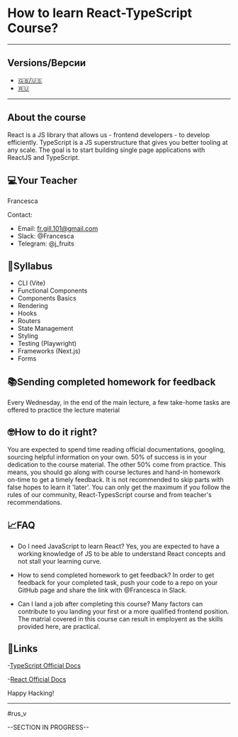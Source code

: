 # How to learn React-TypeScript Course?
-------------------
## Versions/Версии
- [🇬🇧/🇺🇸](#eng_v)
- [🇷🇺](#rus_v)
-------------------
## About the course
React is a JS library that allows us - frontend developers - to develop efficiently. TypeScript is a JS superstructure that gives you better tooling at any scale. The goal is to start building single page applications with ReactJS and TypeScript.

## 💻Your Teacher
Francesca

Contact:

  + Email:   fr.gill.101@gmail.com
  + Slack:   @Francesca
  + Telegram:   @j_fruits

## 📝Syllabus 
+ CLI (Vite)
+ Functional Components
+ Components Basics
+ Rendering
+ Hooks
+ Routers
+ State Management
+ Styling
+ Testing (Playwright)
+ Frameworks (Next.js)
+ Forms

## 📚Sending completed homework for feedback
Every Wednesday, in the end of the main lecture, a few take-home tasks are offered to practice the lecture material

## 🤓How to do it right?
You are expected to spend time reading official documentations, googling, sourcing helpful information on your own. 50% of success is in your dedication to the course material. The other 50% come from practice. This means, you should go along with course lectures and hand-in homework on-time to get a timely feedback. It is not recommended to skip parts with false hopes to learn it 'later'. You can only get the maximum if you follow the rules of our community, React-TypesScript course and from teacher's recommendations.

## 📈FAQ
+ Do I need JavaScript to learn React?
  Yes, you are expected to have a working knowledge of JS to be able to understand React concepts and not stall your learning curve.
  
+ How to send completed homework to get feedback?
  In order to get feedback for your completed task, push your code to a repo on your GitHub page and share the link with @Francesca in Slack.
  
+ Can I land a job after completing this course?
  Many factors can contribute to you landing your first or a more qualified frontend position. The matrial covered in this course can result in employent     as the skills provided here, are practical.

## 🔗Links
-[TypeScript Official Docs](https://www.typescriptlang.org/)

-[React Official Docs](https://reactjs.org/)

Happy Hacking!


-----
#rus_v

--SECTION IN PROGRESS--
